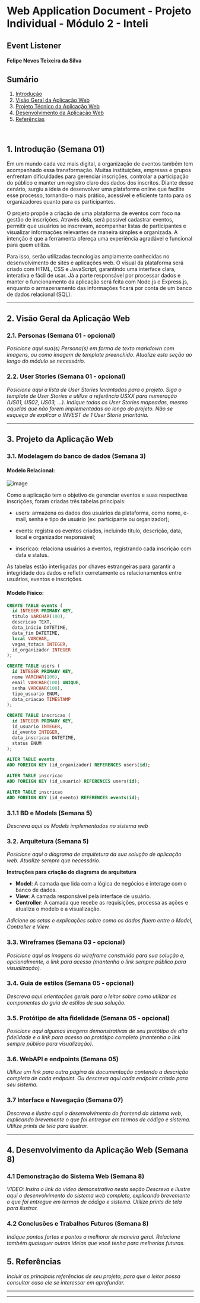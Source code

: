 # Web Application Document - Projeto Individual - Módulo 2 - Inteli

## Event Listener

#### Felipe Neves Teixeira da Silva

## Sumário

1. [Introdução](#c1)  
2. [Visão Geral da Aplicação Web](#c2)  
3. [Projeto Técnico da Aplicação Web](#c3)  
4. [Desenvolvimento da Aplicação Web](#c4)  
5. [Referências](#c5)  

<br>

## <a name="c1"></a>1. Introdução (Semana 01)

Em um mundo cada vez mais digital, a organização de eventos também tem acompanhado essa transformação. Muitas instituições, empresas e grupos enfrentam dificuldades para gerenciar inscrições, controlar a participação do público e manter um registro claro dos dados dos inscritos. Diante desse cenário, surgiu a ideia de desenvolver uma plataforma online que facilite esse processo, tornando-o mais prático, acessível e eficiente tanto para os organizadores quanto para os participantes.

O projeto propõe a criação de uma plataforma de eventos com foco na gestão de inscrições. Através dela, será possível cadastrar eventos, permitir que usuários se inscrevam, acompanhar listas de participantes e visualizar informações relevantes de maneira simples e organizada. A intenção é que a ferramenta ofereça uma experiência agradável e funcional para quem utiliza.

Para isso, serão utilizadas tecnologias amplamente conhecidas no desenvolvimento de sites e aplicações web. O visual da plataforma será criado com HTML, CSS e JavaScript, garantindo uma interface clara, interativa e fácil de usar. Já a parte responsável por processar dados e manter o funcionamento da aplicação será feita com Node.js e Express.js, enquanto o armazenamento das informações ficará por conta de um banco de dados relacional (SQL).

---

## <a name="c2"></a>2. Visão Geral da Aplicação Web

### 2.1. Personas (Semana 01 - opcional)

*Posicione aqui sua(s) Persona(s) em forma de texto markdown com imagens, ou como imagem de template preenchido. Atualize esta seção ao longo do módulo se necessário.*

### 2.2. User Stories (Semana 01 - opcional)

*Posicione aqui a lista de User Stories levantadas para o projeto. Siga o template de User Stories e utilize a referência USXX para numeração (US01, US02, US03, ...). Indique todas as User Stories mapeadas, mesmo aquelas que não forem implementadas ao longo do projeto. Não se esqueça de explicar o INVEST de 1 User Storie prioritária.*

---

## <a name="c3"></a>3. Projeto da Aplicação Web

### 3.1. Modelagem do banco de dados  (Semana 3)

#### Modelo Relacional:

![image](https://github.com/user-attachments/assets/eb1c273d-d7fd-4ae0-982f-d2301de019e1)

Como a aplicação tem o objetivo de gerenciar eventos e suas respectivas inscrições, foram criadas três tabelas principais:

- users: armazena os dados dos usuários da plataforma, como nome, e-mail, senha e tipo de usuário (ex: participante ou organizador);

- events: registra os eventos criados, incluindo título, descrição, data, local e organizador responsável;

- inscricao: relaciona usuários a eventos, registrando cada inscrição com data e status.

As tabelas estão interligadas por chaves estrangeiras para garantir a integridade dos dados e refletir corretamente os relacionamentos entre usuários, eventos e inscrições.

#### Modelo Físico: 

```sql
CREATE TABLE events (
  id INTEGER PRIMARY KEY,
  titulo VARCHAR(100),
  descricao TEXT,
  data_inicio DATETIME,
  data_fim DATETIME,
  local VARCHAR,
  vagas_totais INTEGER,
  id_organizador INTEGER
);

CREATE TABLE users (
  id INTEGER PRIMARY KEY,
  nome VARCHAR(100),
  email VARCHAR(100) UNIQUE,
  senha VARCHAR(100),
  tipo_usuario ENUM,
  data_criacao TIMESTAMP
);

CREATE TABLE inscricao (
  id INTEGER PRIMARY KEY,
  id_usuario INTEGER,
  id_evento INTEGER,
  data_inscricao DATETIME,
  status ENUM
);

ALTER TABLE events
ADD FOREIGN KEY (id_organizador) REFERENCES users(id);

ALTER TABLE inscricao
ADD FOREIGN KEY (id_usuario) REFERENCES users(id);

ALTER TABLE inscricao
ADD FOREIGN KEY (id_evento) REFERENCES events(id);
```

### 3.1.1 BD e Models (Semana 5)
*Descreva aqui os Models implementados no sistema web*

### 3.2. Arquitetura (Semana 5)

*Posicione aqui o diagrama de arquitetura da sua solução de aplicação web. Atualize sempre que necessário.*

**Instruções para criação do diagrama de arquitetura**  
- **Model**: A camada que lida com a lógica de negócios e interage com o banco de dados.
- **View**: A camada responsável pela interface de usuário.
- **Controller**: A camada que recebe as requisições, processa as ações e atualiza o modelo e a visualização.
  
*Adicione as setas e explicações sobre como os dados fluem entre o Model, Controller e View.*

### 3.3. Wireframes (Semana 03 - opcional)

*Posicione aqui as imagens do wireframe construído para sua solução e, opcionalmente, o link para acesso (mantenha o link sempre público para visualização).*

### 3.4. Guia de estilos (Semana 05 - opcional)

*Descreva aqui orientações gerais para o leitor sobre como utilizar os componentes do guia de estilos de sua solução.*


### 3.5. Protótipo de alta fidelidade (Semana 05 - opcional)

*Posicione aqui algumas imagens demonstrativas de seu protótipo de alta fidelidade e o link para acesso ao protótipo completo (mantenha o link sempre público para visualização).*

### 3.6. WebAPI e endpoints (Semana 05)

*Utilize um link para outra página de documentação contendo a descrição completa de cada endpoint. Ou descreva aqui cada endpoint criado para seu sistema.*  

### 3.7 Interface e Navegação (Semana 07)

*Descreva e ilustre aqui o desenvolvimento do frontend do sistema web, explicando brevemente o que foi entregue em termos de código e sistema. Utilize prints de tela para ilustrar.*

---

## <a name="c4"></a>4. Desenvolvimento da Aplicação Web (Semana 8)

### 4.1 Demonstração do Sistema Web (Semana 8)

*VIDEO: Insira o link do vídeo demonstrativo nesta seção*
*Descreva e ilustre aqui o desenvolvimento do sistema web completo, explicando brevemente o que foi entregue em termos de código e sistema. Utilize prints de tela para ilustrar.*

### 4.2 Conclusões e Trabalhos Futuros (Semana 8)

*Indique pontos fortes e pontos a melhorar de maneira geral.*
*Relacione também quaisquer outras ideias que você tenha para melhorias futuras.*



## <a name="c5"></a>5. Referências

_Incluir as principais referências de seu projeto, para que o leitor possa consultar caso ele se interessar em aprofundar._<br>

---
---
